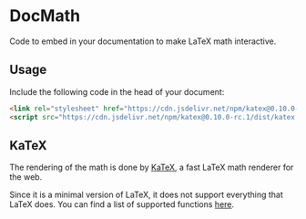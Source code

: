 # DocMath

Code to embed in your documentation to make LaTeX math interactive.

## Usage

Include the following code in the head of your document:

```html
<link rel="stylesheet" href="https://cdn.jsdelivr.net/npm/katex@0.10.0-rc.1/dist/katex.css">
<script src="https://cdn.jsdelivr.net/npm/katex@0.10.0-rc.1/dist/katex.js"></script>
```

## KaTeX

The rendering of the math is done by [KaTeX](https://katex.org/), a fast LaTeX math renderer for the web.

Since it is a minimal version of LaTeX, it does not support everything that LaTeX does. You can find a list of supported functions [here](https://katex.org/docs/supported.html).

